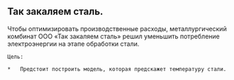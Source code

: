 ## Так закаляем сталь.

Чтобы оптимизировать производственные расходы, металлургический комбинат ООО «Так закаляем сталь» решил уменьшить потребление электроэнергии на этапе обработки стали. 

    Цель:

    *   Предстоит построить модель, которая предскажет температуру стали.